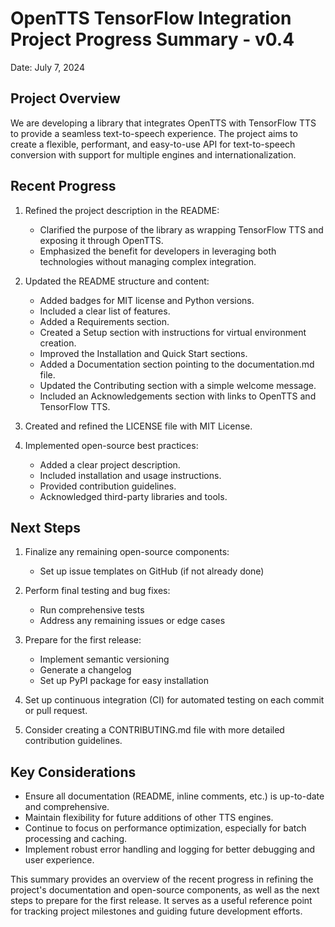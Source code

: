 # OpenTTS TensorFlow Integration Project Progress Summary - v0.4

Date: July 7, 2024

## Project Overview
We are developing a library that integrates OpenTTS with TensorFlow TTS to provide a seamless text-to-speech experience. The project aims to create a flexible, performant, and easy-to-use API for text-to-speech conversion with support for multiple engines and internationalization.

## Recent Progress

1. Refined the project description in the README:
   - Clarified the purpose of the library as wrapping TensorFlow TTS and exposing it through OpenTTS.
   - Emphasized the benefit for developers in leveraging both technologies without managing complex integration.

2. Updated the README structure and content:
   - Added badges for MIT license and Python versions.
   - Included a clear list of features.
   - Added a Requirements section.
   - Created a Setup section with instructions for virtual environment creation.
   - Improved the Installation and Quick Start sections.
   - Added a Documentation section pointing to the documentation.md file.
   - Updated the Contributing section with a simple welcome message.
   - Included an Acknowledgements section with links to OpenTTS and TensorFlow TTS.

3. Created and refined the LICENSE file with MIT License.

4. Implemented open-source best practices:
   - Added a clear project description.
   - Included installation and usage instructions.
   - Provided contribution guidelines.
   - Acknowledged third-party libraries and tools.

## Next Steps

1. Finalize any remaining open-source components:
   - Set up issue templates on GitHub (if not already done)

2. Perform final testing and bug fixes:
   - Run comprehensive tests
   - Address any remaining issues or edge cases

3. Prepare for the first release:
   - Implement semantic versioning
   - Generate a changelog
   - Set up PyPI package for easy installation

4. Set up continuous integration (CI) for automated testing on each commit or pull request.

5. Consider creating a CONTRIBUTING.md file with more detailed contribution guidelines.

## Key Considerations

- Ensure all documentation (README, inline comments, etc.) is up-to-date and comprehensive.
- Maintain flexibility for future additions of other TTS engines.
- Continue to focus on performance optimization, especially for batch processing and caching.
- Implement robust error handling and logging for better debugging and user experience.

This summary provides an overview of the recent progress in refining the project's documentation and open-source components, as well as the next steps to prepare for the first release. It serves as a useful reference point for tracking project milestones and guiding future development efforts.
